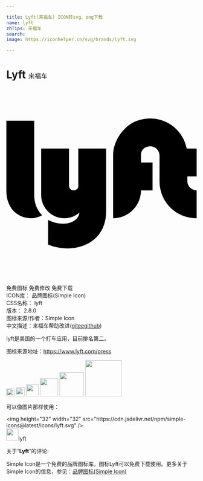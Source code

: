 ```yaml
---

title: Lyft(来福车) ICON转svg、png下载
name: lyft
zhTips: 来福车
search: 
image: https://iconhelper.cn/svg/brands/lyft.svg

---
```


# Lyft  <small style="font-size: 60%;font-weight: 100">来福车</small>

<div id="svg" class="svg-wrap">
<svg role="img" viewBox="0 0 24 24" xmlns="http://www.w3.org/2000/svg"><title>Lyft icon</title><path d="M24 11.122v-3.512h-1.253c-0.524-2.76-3.424-4.575-6.34-3.483-1.624 0.606-2.944 2.546-2.944 4.282v7.981h0.14c0.003 0 0.003 0 0.006 0s0.003 0 0.006 0c0.904-0.038 1.75-0.421 2.38-1.077 0.632-0.659 0.981-1.522 0.981-2.432h1.463v-3.515h-1.463v-0.966c0-0.375 0.199-0.726 0.527-0.907 0.899-0.501 1.815 0.143 1.815 0.995v3.22c0 1.273 0.48 2.456 1.352 3.331 0.834 0.834 1.964 1.314 3.179 1.352 0 0 0.003 0 0.003 0s0 0 0.003 0v0h0.143v-3.512c0 0 0 0 0 0-0.656-0.003-1.171-0.53-1.171-1.171v-0.585zM3.512 13.463v-9.366h-3.512v8.78c0 2.412 1.592 3.512 3.073 3.512v0c0.442 0 0.884-0.102 1.279-0.287 0.059-0.026 0.152-0.085 0.152-0.085s-0.088-0.094-0.126-0.135c-0.562-0.641-0.866-1.472-0.866-2.42zM9.073 12.375c0 0.146-0.070 0.287-0.19 0.369-0.471 0.331-0.981-0.003-0.981-0.451v-4.683h-3.512v5.854c0 1.613 1.314 2.927 2.927 2.927 0.697 0 1.373-0.249 1.902-0.702-0.056 0.433-0.293 0.79-0.691 1.039-0.372 0.234-0.858 0.357-1.402 0.357-0.562 0-1.133-0.132-1.651-0.38 0 0-0.094-0.044-0.211-0.111v3.12c0.781 0.316 1.639 0.483 2.467 0.483 1.311 0 2.508-0.41 3.372-1.156 0.969-0.834 1.481-2.055 1.481-3.527v-7.902h-3.512z"/></svg>
</div>
<detail full-name='lyft'></detail>

<div class="detail-page">
<p>
<span><span class="badge-success badge">免费图标</span> <span class="badge-success badge">免费修改</span>  <span class="badge-success badge">免费下载</span> </span>
<br/>
<span>
ICON库：
<span class="badge-secondary badge">品牌图标(Simple Icon)</span> 
</span>
<br/>
<span>
CSS名称：
<span class="badge-secondary badge">lyft</span> 
</span>

<br/>
<span>
版本：
<span class="badge-secondary badge">2.8.0</span> 
</span>
<br/>
<span>图标来源/作者：<span class="badge-light badge">Simple Icon</span></span> 
<br/>
<span class="zh-detail">中文描述：<span class="badge-primary badge">来福车</span><span class="help-link"><span>帮助改进</span>(<a href="https://gitee.com/liuwave/icon-helper/edit/master/json/brands/lyft.json" target="_blank" rel="noopener noreferrer">gitee</a><a href="https://github.com/liuwave/icon-helper/edit/master/json/brands/lyft.json" target="_blank" rel="noopener noreferrer">github</a></span>)</span><br/>
</p>
</div><div class="description description alert alert-light"><p>lyft是美国的一个打车应用，目前排名第二。</p><p>图标来源地址：<a href="https://www.lyft.com/press" target="_blank" rel="noopener noreferrer">https://www.lyft.com/press</a></p></div>
<div class="alert alert-dark">
<img height="21" width="21" src="https://cdn.jsdelivr.net/npm/simple-icons@latest/icons/lyft.svg" />
<img height="24" width="24" src="https://cdn.jsdelivr.net/npm/simple-icons@latest/icons/lyft.svg" />
<img height="32" width="32" src="https://cdn.jsdelivr.net/npm/simple-icons@latest/icons/lyft.svg" />
<img height="48" width="48" src="https://cdn.jsdelivr.net/npm/simple-icons@latest/icons/lyft.svg" />
<img height="64" width="64" src="https://cdn.jsdelivr.net/npm/simple-icons@latest/icons/lyft.svg" />
<img height="96" width="96" src="https://cdn.jsdelivr.net/npm/simple-icons@latest/icons/lyft.svg" />

</div>
<div>
  <p>可以像图片那样使用：    
  </p>
  <div class="alert alert-primary" style="font-size: 14px">
    &lt;img height="32" width="32" src="https://cdn.jsdelivr.net/npm/simple-icons@latest/icons/lyft.svg" /&gt;
    <copy-btn content='<img height="32" width="32" src="https://cdn.jsdelivr.net/npm/simple-icons@latest/icons/lyft.svg" />'></copy-btn>
  </div>
  <div class="alert alert-secondary">
    <img height="32" width="32" src="https://cdn.jsdelivr.net/npm/simple-icons@latest/icons/lyft.svg" />lyft
    <copy-btn content="lyft" btn-title="复制图标名称"></copy-btn>
  </div>
</div>
<div class="icon-detail__container">
<p>关于“<b>Lyft</b>”的评论:</p>
</div>
<Vssue title="关于“Lyft”的评论" />
<div><p>Simple Icon是一个免费的品牌图标库。图标Lyft可以免费下载使用。更多关于  Simple Icon的信息，参见：<a target="_blank" href="https://iconhelper.cn/brands.html">品牌图标(Simple Icon)</a>
</p></div>
